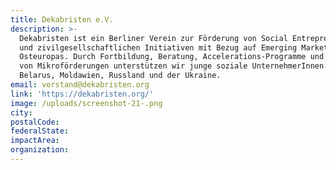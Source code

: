 ```yaml
---
title: Dekabristen e.V.
description: >-
  Dekabristen ist ein Berliner Verein zur Förderung von Social Entrepreneurship
  und zivilgesellschaftlichen Initiativen mit Bezug auf Emerging Markets
  Osteuropas. Durch Fortbildung, Beratung, Accelerations-Programme und Vergabe
  von Mikroförderungen unterstützen wir junge soziale UnternehmerInnen in
  Belarus, Moldawien, Russland und der Ukraine.
email: vorstand@dekabristen.org
link: 'https://dekabristen.org/'
image: /uploads/screenshot-21-.png
city:
postalCode:
federalState:
impactArea:
organization:
---
```

